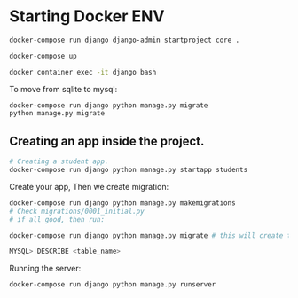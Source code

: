 # Starting Docker ENV

```bash
docker-compose run django django-admin startproject core .

docker-compose up

docker container exec -it django bash
```
To move from sqlite to mysql:
```bash
docker-compose run django python manage.py migrate
python manage.py migrate
```

## Creating an app inside the project.
```bash
# Creating a student app.
docker-compose run django python manage.py startapp students
```

Create your app, Then we create migration:
```bash
docker-compose run django python manage.py makemigrations
# Check migrations/0001_initial.py
# if all good, then run:

docker-compose run django python manage.py migrate # this will create tables

MYSQL> DESCRIBE <table_name>
```

Running the server:
```bash
docker-compose run django python manage.py runserver
```

